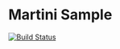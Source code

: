 Martini Sample
====================

[![Build Status](https://travis-ci.org/shinofara/martini-sample.svg?branch=master)](https://travis-ci.org/shinofara/martini-sample)


